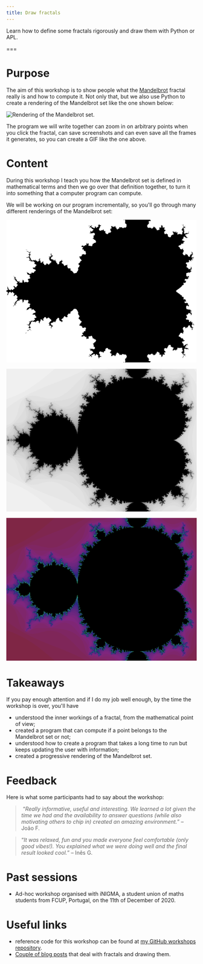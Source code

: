 ```yaml
---
title: Draw fractals
---
```


Learn how to define some fractals rigorously and draw them with Python or APL.

===

# Purpose

The aim of this workshop is to show people what the [Mandelbrot]
fractal really is and how to compute it.
Not only that, but we also use Python to create a rendering of the Mandelbrot
set like the one shown below:

![](_example.gif "Rendering of the Mandelbrot set.")

The program we will write together can zoom in on arbitrary points when
you click the fractal, can save screenshots and can even save all the frames it
generates, so you can create a GIF like the one above.

# Content

During this workshop I teach you how the Mandelbrot set is defined in
mathematical terms and then we go over that definition together, to turn it into
something that a computer program can compute.

We will be working on our program incrementally, so you'll go through many
different renderings of the Mandelbrot set:

![](_bw_15iters.png "A black and white, low resolution image of a fractal.")

![](_gray_50iters.png "A gray scale, medium resolution image of a fractal.")

![](thumbnail.png "A coloured image of a fractal.")


# Takeaways

If you pay enough attention and if I do my job well enough, by the time the
workshop is over, you'll have

 - understood the inner workings of a fractal, from the mathematical point
   of view;
 - created a program that can compute if a point belongs to the Mandelbrot
   set or not;
 - understood how to create a program that takes a long time to run but
   keeps updating the user with information;
 - created a progressive rendering of the Mandelbrot set.


# Feedback

Here is what some participants had to say about the workshop:

 > “*Really informative, useful and interesting. We learned a lot given the time we had and the availability to answer questions (while also motivating others to chip in) created an amazing environment.*” – João F.

<!---->

 > “*It was relaxed, fun and you made everyone feel comfortable (only good vibes!). You explained what we were doing well and the final result looked cool.*” – Inês G.


# Past sessions

 - Ad-hoc workshop organised with iNIGMA, a student union of maths students from FCUP, Portugal, on the 11th of December of 2020.


# Useful links

 - reference code for this workshop can be found at [my GitHub workshops
repository][workshops-gh].
 - [Couple of blog posts][fractals-blog] that deal with fractals and
drawing them.

[workshops-gh]: https://github.com/mathspp/training/
[Mandelbrot]: /blog/fractals-and-mandelbrot-set
[fractals-blog]: /blog/tag:fractals
